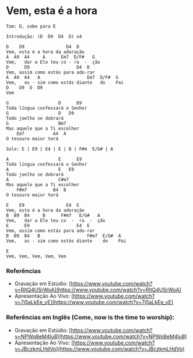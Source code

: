 # Vem, esta é a hora

```
Tom: D, sobe para E
```

```
Introdução: (D  D9  D4  D) x4
```

```
D    D9                D4  D
Vem, esta é a hora da adoração
A  A9  A4     A      Em7  D/F#   G
Vem,   dar a Ele teu co - ra  -  ção
D      D9                  D4  D
Vem, assim como estás para ado-rar
A  A9  A4   A                  Em7  D/F#  G
Vem,   as - sim como estás diante   do    Pai
D    D9  D  D9
Vem

G                   D      D9
Toda língua confessará o Senhor
G                   D   D9
Todo joelho se dobrará
G                   Bm7
Mas aquele que a Ti escolher
    Em7           A4  A
O tesouro maior terá

Solo: E | E9 | E4 | E | B | F#m  E/G# | A

A                   E      E9
Toda língua confessará o Senhor
A                   E   E9
Todo joelho se dobrará
A                   C#m7
Mas aquele que a Ti escolher
    F#m7          B4  B
O tesouro maior terá

E    E9                E4  E
Vem, esta é a hora da adoração
B  B9  B4     B      F#m7   E/G#   A
Vem,   dar a Ele teu co  -  ra  -  ção
E      E9                  E4  E
Vem, assim como estás para ado-rar
B  B9  B4   B                  F#m7  E/G#  A
Vem,   as - sim como estás diante    do    Pai

E
Vem, Vem, Vem, Vem, Vem
```

### Referências

* Gravação em Estúdio: [https://www.youtube.com/watch?v=RltQ4USrWoA](https://www.youtube.com/watch?v=RltQ4USrWoA)
* Apresentação Ao Vivo: [https://www.youtube.com/watch?v=7j5aLkEe_vE](https://www.youtube.com/watch?v=7j5aLkEe_vE)

### Referências em Inglês (Come, now is the time to worship):

* Gravação em Estúdio: [https://www.youtube.com/watch?v=NPWq8eM4lu8](https://www.youtube.com/watch?v=NPWq8eM4lu8)
* Apresentação Ao Vivo: [https://www.youtube.com/watch?v=JBczkmLHdVo](https://www.youtube.com/watch?v=JBczkmLHdVo)
